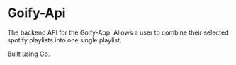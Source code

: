 # Goify-Api

The backend API for the Goify-App. Allows a user to combine their selected spotify playlists into one single playlist.

Built using Go.
